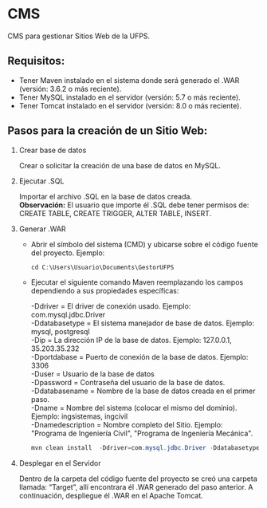 # CMS

CMS para gestionar Sitios Web de la UFPS.

## Requisitos:

- Tener Maven instalado en el sistema donde será generado el .WAR (versión: 3.6.2 o más reciente).
- Tener MySQL instalado en el servidor (versión: 5.7 o más reciente).
- Tener Tomcat instalado en el servidor (versión: 8.0 o más reciente).

## Pasos para la creación de un Sitio Web:

1. Crear base de datos

    Crear o solicitar la creación de una base de datos en MySQL.

2. Ejecutar .SQL

    Importar el archivo .SQL en la base de datos creada. <br/>
    **Observación:** El usuario que importe él .SQL debe tener permisos de: CREATE TABLE, CREATE TRIGGER, ALTER TABLE, INSERT.

3. Generar .WAR

    - Abrir el símbolo del sistema (CMD) y ubicarse sobre el código fuente del proyecto. Ejemplo:
        ```java
        cd C:\Users\Usuario\Documents\GestorUFPS
        ```
    - Ejecutar el siguiente comando Maven reemplazando los campos dependiendo a sus propiedades específicas:
    
        -Ddriver = El driver de conexión usado. Ejemplo: com.mysql.jdbc.Driver <br/>
        -Ddatabasetype = El sistema manejador de base de datos. Ejemplo: mysql, postgresql <br/>
        -Dip = La dirección IP de la base de datos. Ejemplo: 127.0.0.1, 35.203.35.232 <br/>
        -Dportdabase = Puerto de conexión de la base de datos. Ejemplo: 3306 <br/>
        -Duser = Usuario de la base de datos <br/>
        -Dpassword = Contraseña del usuario de la base de datos. <br/>
        -Ddatabasename = Nombre de la base de datos creada en el primer paso. <br/>
        -Dname = Nombre del sistema (colocar el mismo del dominio). Ejemplo: ingsistemas, ingcivil <br/>
        -Dnamedescription = Nombre completo del Sitio. Ejemplo: "Programa de Ingeniería Civil", "Programa de Ingeniería Mecánica". <br/>
        
        ```java
        mvn clean install  -Ddriver=com.mysql.jdbc.Driver -Ddatabasetype=mysql -Dip=35.203.35.232 -Dportdabase=3306 -Duser=admin -Dpassword=123454 -Ddatabasename=bdingsistemas -Dname=ingsistemas -Dnamedescription="Programa de Ingeniería de Sistemas"
        ```
4. Desplegar en el Servidor

    Dentro de la carpeta del código fuente del proyecto se creó una carpeta llamada: “Target”, allí encontrara él .WAR generado del paso anterior. A continuación, despliegue él .WAR en el Apache Tomcat.
